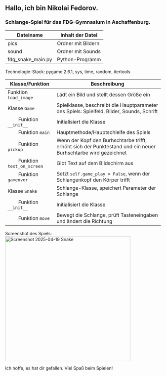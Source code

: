 ## Hallo, ich bin Nikolai Fedorov.
### Schlange-Spiel für das FDG-Gymnasium in Aschaffenburg.

Dateiname            | Inhalt der Datei
---------------------|------------------------
pics                 | Ordner mit Bildern
sound                | Ordner mit Sounds
fdg_snake_main.py    | Python-Programm

Technologie-Stack: pygame 2.6.1, sys, time, random, itertools

Klasse/Funktion             | Beschreibung
----------------------------|-------------------------------
Funktion `load_image`       | Lädt ein Bild und stellt dessen Größe ein
Klasse `Game`               | Spielklasse, beschreibt die Hauptparameter des Spiels: Spielfeld, Bilder, Sounds, Schrift
&nbsp; &nbsp; &nbsp; &nbsp; Funktion `__init__`         | Initialisiert die Klasse  
&nbsp; &nbsp; &nbsp; &nbsp; Funktion `main`             | Hauptmethode/Hauptschleife des Spiels  
&nbsp; &nbsp; &nbsp; &nbsp; Funktion `pickup`           | Wenn der Kopf den Burhschtarbe trifft, erhöht sich der Punktestand und ein neuer Burhschtarbe wird gezeichnet  
&nbsp; &nbsp; &nbsp; &nbsp; Funktion `text_on_screen`   | Gibt Text auf dem Bildschirm aus  
&nbsp; &nbsp; &nbsp; &nbsp; Funktion `gameover`         | Setzt `self.game_play = False`, wenn der Schlangenkopf den Körper trifft  
Klasse `Snake`              | Schlange-Klasse, speichert Parameter der Schlange  
&nbsp; &nbsp; &nbsp; &nbsp; Funktion `__init__`         | Initialisiert die Klasse  
&nbsp; &nbsp; &nbsp; &nbsp; Funktion `move`             | Bewegt die Schlange, prüft Tasteneingaben und ändert die Richtung  

Screenshot des Spiels:  
<img width="405" alt="Screenshot 2025-04-19  Snake" src="https://github.com/user-attachments/assets/cef5d5bf-5f61-40a1-ae37-43f062128a21" />

Ich hoffe, es hat dir gefallen. Viel Spaß beim Spielen!
